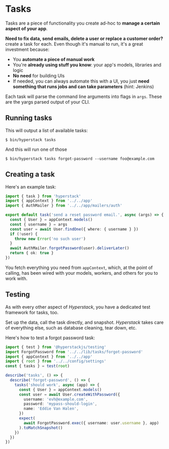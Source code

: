 # Tasks

Tasks are a piece of functionality you create ad-hoc to **manage a certain aspect of your app**.

**Need to fix data, send emails, delete a user or replace a customer order?** create a task for each. Even though it's manual to run, it's a great investment because:

* You **automate a piece of manual work**
* You're **already using stuff you know**: your app's models, libraries and logic
* **No need** for building UIs
* If needed, you can always automate this with a UI, you just **need something that runs jobs and can take parameters** (hint: Jenkins)

Each task will parse the command line arguments into flags in `args`. These are the yargs parsed output of your CLI.

## Running tasks

This will output a list of available tasks:

```
$ bin/hyperstack tasks
```

And this will run one of those

```
$ bin/hyperstack tasks forgot-password --username foo@example.com
```

## Creating a task

Here's an example task:

```ts title="lib/tasks/forgot-password.ts"
import { task } from 'hyperstack'
import { appContext } from '../../app'
import { AuthMailer } from '../../app/mailers/auth'

export default task('send a reset password email.', async (args) => {
  const { User } = appContext.models()
  const { username } = args
  const user = await User.findOne({ where: { username } })
  if (!user) {
    throw new Error('no such user')
  }
  await AuthMailer.forgotPassword(user).deliverLater()
  return { ok: true }
})

```
You fetch everything you need from `appContext`, which, at the point of calling, has been wired with your models, workers, and others for you to work with.


## Testing

As with every other aspect of _Hyperstack_, you have a dedicated test framework for tasks, too.

Set up the data, call the task directly, and snapshot. _Hyperstack_ takes care of everything else, such as database cleaning, tear down, etc.

Here's how to test a forgot password task:

```ts title="test/tasks/forgot-password.spec.ts"
import { test } from '@hyperstackjs/testing'
import ForgotPassword from '../../lib/tasks/forgot-password'
import { appContext } from '../../app'
import { root } from '../../config/settings'
const { tasks } = test(root)

describe('tasks', () => {
  describe('forgot-password', () => {
    tasks('should work', async (app) => {
      const { User } = appContext.models()
      const user = await User.createWithPassword({
        username: 'evh@example.com',
        password: 'mypass-should-login',
        name: 'Eddie Van Halen',
      })
      expect(
        await ForgotPassword.exec({ username: user.username }, app)
      ).toMatchSnapshot()
    })
  })
})
```
